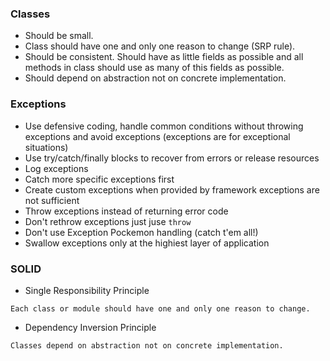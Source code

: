 ### Classes
* Should be small.
* Class should have one and only one reason to change (SRP rule).
* Should be consistent. Should have as little fields as possible and all methods in class should use as many of this fields as possible.
* Should depend on abstraction not on concrete implementation.

### Exceptions
* Use defensive coding, handle common conditions without throwing exceptions and avoid exceptions (exceptions are for exceptional situations)
* Use try/catch/finally blocks to recover from errors or release resources
* Log exceptions
* Catch more specific exceptions first
* Create custom exceptions when provided by framework exceptions are not sufficient
* Throw exceptions instead of returning error code
* Don't rethrow exceptions just juse `throw`
* Don't use Exception Pockemon handling (catch t'em all!)
* Swallow exceptions only at the highiest layer of application

### SOLID
* Single Responsibility Principle
```
Each class or module should have one and only one reason to change.
```

* Dependency Inversion Principle
```
Classes depend on abstraction not on concrete implementation.
```